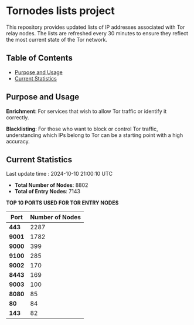 # Tornodes lists project

This repository provides updated lists of IP addresses associated with Tor relay nodes. The lists are refreshed every 30 minutes to ensure they reflect the most current state of the Tor network.

## Table of Contents

- [Purpose and Usage](#purpose-and-usage)
- [Current Statistics](#current-statistics)


## Purpose and Usage

**Enrichment**: For services that wish to allow Tor traffic or identify it correctly.

**Blacklisting**: For those who want to block or control Tor traffic, understanding which IPs belong to Tor can be a starting point with a high accuracy.

## Current Statistics

Last update time : 2024-10-10 21:00:10 UTC

- **Total Number of Nodes**: 8802
- **Total of Entry Nodes**: 7143

**TOP 10 PORTS USED FOR TOR ENTRY NODES**

| **Port** | **Number of Nodes** |
|------|-----------------|
| **443**   | 2287  |
| **9001**   | 1782  |
| **9000**   | 399  |
| **9100**   | 285  |
| **9002**   | 170  |
| **8443**   | 169  |
| **9003**   | 100  |
| **8080**   | 85  |
| **80**   | 84  |
| **143**   | 82  |

